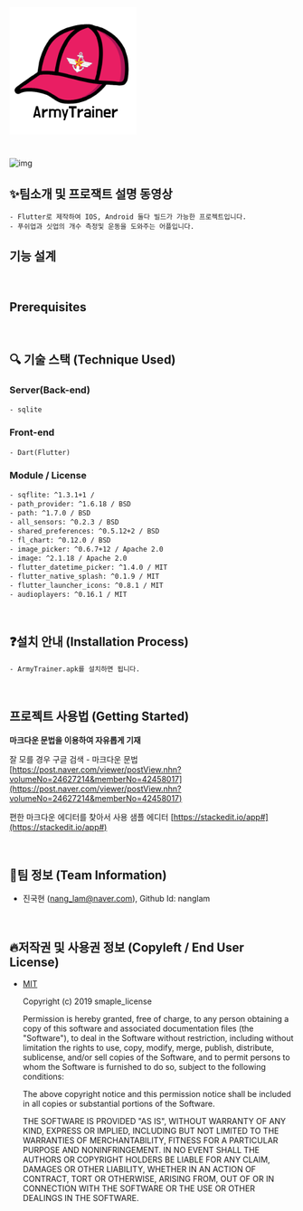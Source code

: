 ![Logo Image](/Images/icon.png)
#
![img](https://img.shields.io/github/license/osamhack2020/App_ArmyTrainer_nanglam)


## ✨팀소개 및 프로잭트 설명 동영상
    - Flutter로 제작하여 IOS, Android 둘다 빌드가 가능한 프로젝트입니다.
    - 푸쉬업과 싯업의 개수 측정및 운동을 도와주는 어플입니다.

## 기능 설계

<br/>

## Prerequisites


<br/>

## 🔍 기술 스택 (Technique Used)
###  Server(Back-end)
    - sqlite
### Front-end
    - Dart(Flutter)
### Module / License
    - sqflite: ^1.3.1+1 / 
    - path_provider: ^1.6.18 / BSD
    - path: ^1.7.0 / BSD
    - all_sensors: ^0.2.3 / BSD
    - shared_preferences: ^0.5.12+2 / BSD
    - fl_chart: ^0.12.0 / BSD
    - image_picker: ^0.6.7+12 / Apache 2.0
    - image: ^2.1.18 / Apache 2.0
    - flutter_datetime_picker: ^1.4.0 / MIT
    - flutter_native_splash: ^0.1.9 / MIT
    - flutter_launcher_icons: ^0.8.1 / MIT
    - audioplayers: ^0.16.1 / MIT

<br/>

## ❓설치 안내 (Installation Process)
    - ArmyTrainer.apk를 설치하면 됩니다.


<br/>

## 프로젝트 사용법 (Getting Started)
**마크다운 문법을 이용하여 자유롭게 기재**

잘 모를 경우
구글 검색 - 마크다운 문법
[https://post.naver.com/viewer/postView.nhn?volumeNo=24627214&memberNo=42458017](https://post.naver.com/viewer/postView.nhn?volumeNo=24627214&memberNo=42458017)

 편한 마크다운 에디터를 찾아서 사용
 샘플 에디터 [https://stackedit.io/app#](https://stackedit.io/app#)


<br/> 

## 👀팀 정보 (Team Information)
- 진국현 (nang_lam@naver.com), Github Id: nanglam

<br/>

## 🔥저작권 및 사용권 정보 (Copyleft / End User License)
 * [MIT](https://github.com/osam2020-WEB/Sample-ProjectName-TeamName/blob/master/license.md)
    
    Copyright (c) 2019 smaple_license

    Permission is hereby granted, free of charge, to any person obtaining a copy of this software and associated documentation files (the "Software"), to deal in the Software without restriction, including without limitation the rights to use, copy, modify, merge, publish, distribute, sublicense, and/or sell copies of the Software, and to permit persons to whom the Software is furnished to do so, subject to the following conditions:

    The above copyright notice and this permission notice shall be included in all copies or substantial portions of the Software.

    THE SOFTWARE IS PROVIDED "AS IS", WITHOUT WARRANTY OF ANY KIND, EXPRESS OR IMPLIED, INCLUDING BUT NOT LIMITED TO THE WARRANTIES OF MERCHANTABILITY, FITNESS FOR A PARTICULAR PURPOSE AND NONINFRINGEMENT. IN NO EVENT SHALL THE AUTHORS OR COPYRIGHT HOLDERS BE LIABLE FOR ANY CLAIM, DAMAGES OR OTHER LIABILITY, WHETHER IN AN ACTION OF CONTRACT, TORT OR OTHERWISE, ARISING FROM, OUT OF OR IN CONNECTION WITH THE SOFTWARE OR THE USE OR OTHER DEALINGS IN THE SOFTWARE.
